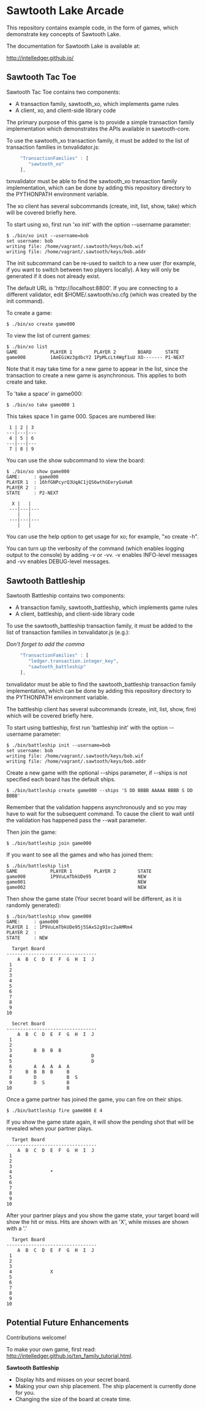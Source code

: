 
Sawtooth Lake Arcade
====================

This repository contains example code, in the form of games, which demonstrate
key concepts of Sawtooth Lake.

The documentation for Sawtooth Lake is available at:

  http://intelledger.github.io/

 
Sawtooth Tac Toe
----------------

Sawtooth Tac Toe contains two components:

  - A transaction family, sawtooth\_xo, which implements game rules
  - A client, xo, and client-side library code

The primary purpose of this game is to provide a simple transaction family
implementation which demonstrates the APIs available in sawtooth-core.

To use the sawtooth\_xo transaction family, it must be added to the list of
transaction families in txnvalidator.js:

```javascript
     "TransactionFamilies" : [
        "sawtooth_xo"
     ],
```

txnvalidator must be able to find the sawtooth_xo transaction family
implementation, which can be done by adding this repository directory to the
PYTHONPATH environment variable.

The xo client has several subcommands (create, init, list, show, take)
which will be covered briefly here.

To start using xo, first run 'xo init' with the option --username
parameter:

```
$ ./bin/xo init --username=bob
set username: bob
writing file: /home/vagrant/.sawtooth/keys/bob.wif
writing file: /home/vagrant/.sawtooth/keys/bob.addr
```

The init subcommand can be re-used to switch to a new user (for example,
if you want to switch between two players locally).  A key will only be
generated if it does not already exist.

The default URL is 'http://localhost:8800'.  If you are connecting to
a different validator, edit $HOME/.sawtooth/xo.cfg (which was created
by the init command).

To create a game:

```
$ ./bin/xo create game000
```

To view the list of current games:

```
$ ./bin/xo list
GAME            PLAYER 1        PLAYER 2        BOARD     STATE
game000         1AmEGiWz3gdbcY2 1PpMLcLt4Wgf1uU XO------- P1-NEXT
```

Note that it may take time for a new game to appear in the list, since the
transaction to create a new game is asynchronous.  This applies to both
create and take.

To 'take a space' in game000:

```
$ ./bin/xo take game000 1
```

This takes space 1 in game 000.  Spaces are numbered like:

```
 1 | 2 | 3
---|---|---
 4 | 5 | 6
---|---|---
 7 | 8 | 9
```

You can use the show subcommand to view the board:

```
$ ./bin/xo show game000
GAME:     : game000
PLAYER 1  : 16hfGNPcyrQ3UqAC1jQS6wthGEeryGxHaR
PLAYER 2  :
STATE     : P2-NEXT

  X |   |
 ---|---|---
    |   |
 ---|---|---
    |   |

```

You can use the help option to get usage for xo; for example, "xo create -h".

You can turn up the verbosity of the command (which enables logging output
to the console) by adding -v or -vv.  -v enables INFO-level messages and
-vv enables DEBUG-level messages.


Sawtooth Battleship
-------------------

Sawtooth Battleship contains two components:

  - A transaction family, sawtooth\_battleship, which implements game rules
  - A client, battleship, and client-side library code

To use the sawtooth\_battleship transaction family, it must be added to the
list of transaction families in txnvalidator.js (e.g.):

_Don't forget to add the comma_

```javascript
     "TransactionFamilies" : [
        "ledger.transaction.integer_key",
        "sawtooth_battleship"
     ],
```

txnvalidator must be able to find the sawtooth_battleship transaction family
implementation, which can be done by adding this repository directory to the
PYTHONPATH environment variable.

The battleship client has several subcommands (create, init, list,
show, fire) which will be covered briefly here.

To start using battleship, first run 'battleship init' with the
option --username parameter:

```
$ ./bin/battleship init --username=bob
set username: bob
writing file: /home/vagrant/.sawtooth/keys/bob.wif
writing file: /home/vagrant/.sawtooth/keys/bob.addr
```

Create a new game with the optional --ships parameter,
if --ships is not specified each board has the default ships.
```
$ ./bin/battleship create game000 --ships 'S DD BBBB AAAAA BBBB S DD BBBB'
```
Remember that the validation happens asynchronously and so you may have to 
wait for the subsequent command. To cause the client to wait until the validation
has happened pass the --wait parameter.

Then join the game:
```
$ ./bin/battleship join game000
```
If you want to see all the games and who has joined them:
```
$ ./bin/battleship list
GAME            PLAYER 1        PLAYER 2        STATE
game000         1P9VuLmTbkUDe95                 NEW
game001                                         NEW
game002                                         NEW
```

Then show the game state (Your secret board will be different,
as it is randomly generated):
```
$ ./bin/battleship show game000
GAME:     : game000
PLAYER 1  : 1P9VuLmTbkUDe95j5SAxS2g91vc2aAMRm4
PLAYER 2  : 
STATE     : NEW

  Target Board
---------------------------------
    A  B  C  D  E  F  G  H  I  J
 1                              
 2                              
 3                              
 4                              
 5                              
 6                              
 7                              
 8                              
 9                              
10                              

  Secret Board
---------------------------------
    A  B  C  D  E  F  G  H  I  J
 1                              
 2                              
 3        B  B  B  B            
 4                             D
 5                             D
 6        A  A  A  A  A         
 7     B  B  B  B     B         
 8        D           B  S      
 9        D  S        B         
10                    B         
```
Once a game partner has joined the game, you can fire on their ships.
```
$ ./bin/battleship fire game000 E 4 
```
If you show the game state again, it will show the pending shot that will be 
revealed when your partner plays.
```
  Target Board
---------------------------------
    A  B  C  D  E  F  G  H  I  J
 1                              
 2                              
 3                              
 4              *                
 5                              
 6                              
 7                              
 8                              
 9                              
10      
```
After your partner plays and you show the game state, your target board
will show the hit or miss.
Hits are shown with an 'X', while misses are shown with a '.'
```
  Target Board
---------------------------------
    A  B  C  D  E  F  G  H  I  J
 1                              
 2                              
 3                              
 4              X                
 5                              
 6                              
 7                              
 8                              
 9                              
10      
```


Potential Future Enhancements
-----------------------------
Contributions welcome!

To make your own game, first read: http://intelledger.github.io/txn_family_tutorial.html.

__Sawtooth Battleship__
  
  - Display hits and misses on your secret board.
  - Making your own ship placement. The ship placement is currently done for you.
  - Changing the size of the board at create time.

